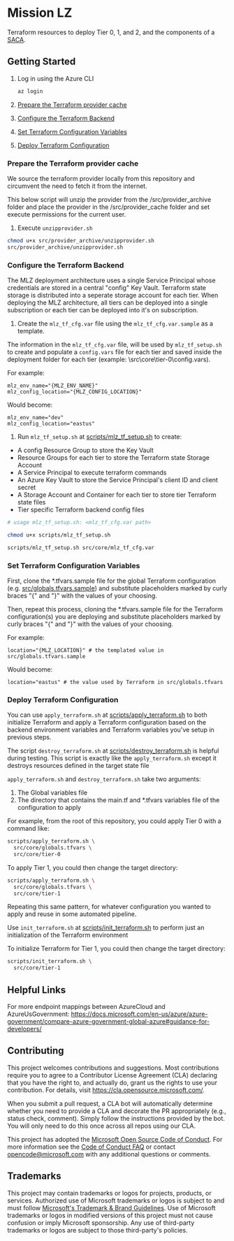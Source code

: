 # Mission LZ

Terraform resources to deploy Tier 0, 1, and 2, and the components of a [SACA](https://docs.microsoft.com/en-us/azure/azure-government/compliance/secure-azure-computing-architecture).

## Getting Started

1. Log in using the Azure CLI

    ```BASH
    az login
    ```

1. [Prepare the Terraform provider cache](#Prepare-the-Terraform-provider-cache)
1. [Configure the Terraform Backend](#Configure-the-Terraform-Backend)
1. [Set Terraform Configuration Variables](#Set-Terraform-Configuration-Variables)
1. [Deploy Terraform Configuration](#Deploy-Terraform-Configuration)

### Prepare the Terraform provider cache

We source the terraform provider locally from this repository and circumvent the need to fetch it from the internet.

This below script will unzip the provider from the /src/provider_archive folder and place the provider in the /src/provider_cache folder and set execute permissions for the current user.

1. Execute `unzipprovider.sh`

```bash
chmod u+x src/provider_archive/unzipprovider.sh
src/provider_archive/unzipprovider.sh
```

### Configure the Terraform Backend

The MLZ deployment architecture uses a single Service Principal whose credentials are stored in a central "config" Key Vault. Terraform state storage is distributed into a seperate storage account for each tier. When deploying the MLZ architecture, all tiers can be deployed into a single subscription or each tier can be deployed into it's on subscription.

1. Create the `mlz_tf_cfg.var` file using the `mlz_tf_cfg.var.sample` as a template.

The information in the `mlz_tf_cfg.var` file, will be used by `mlz_tf_setup.sh` to create and populate a `config.vars` file for each tier and saved inside the deployment folder for each tier (example: \src\core\tier-0\config.vars).

For example:

```plaintext
mlz_env_name="{MLZ_ENV_NAME}"
mlz_config_location="{MLZ_CONFIG_LOCATION}"
```

Would become:

```plaintext
mlz_env_name="dev"
mlz_config_location="eastus"
```

1. Run `mlz_tf_setup.sh` at [scripts/mlz_tf_setup.sh](scripts/mlz_tf_setup.sh) to create:

- A config Resource Group to store the Key Vault
- Resource Groups for each tier to store the Terraform state Storage Account
- A Service Principal to execute terraform commands
- An Azure Key Vault to store the Service Principal's client ID and client secret
- A Storage Account and Container for each tier to store tier Terraform state files
- Tier specific Terraform backend config files

```bash
# usage mlz_tf_setup.sh: <mlz_tf_cfg.var path>

chmod u+x scripts/mlz_tf_setup.sh

scripts/mlz_tf_setup.sh src/core/mlz_tf_cfg.var
```

### Set Terraform Configuration Variables

First, clone the *.tfvars.sample file for the global Terraform configuration (e.g. [src/globals.tfvars.sample](src/globals.tfvars.sample)) and substitute placeholders marked by curly braces "{" and "}" with the values of your choosing.

Then, repeat this process, cloning the *.tfvars.sample file for the Terraform configuration(s) you are deploying and substitute placeholders marked by curly braces "{" and "}" with the values of your choosing.

For example:

```plaintext
location="{MLZ_LOCATION}" # the templated value in src/globals.tfvars.sample
```

Would become:

```plaintext
location="eastus" # the value used by Terraform in src/globals.tfvars
```

### Deploy Terraform Configuration

You can use `apply_terraform.sh` at [scripts/apply_terraform.sh](scripts/apply_terraform.sh) to both initialize Terraform and apply a Terraform configuration based on the backend environment variables and Terraform variables you've setup in previous steps.

The script `destroy_terraform.sh` at [scripts/destroy_terraform.sh](scripts/destroy_terraform.sh) is helpful during testing. This script is exactly like the
`apply_terraform.sh` except it destroys resources defined in the target state file

`apply_terraform.sh` and `destroy_terraform.sh` take two arguments:

  1. The Global variables file
  2. The directory that contains the main.tf and *.tfvars variables file of the configuration to apply

For example, from the root of this repository, you could apply Tier 0 with a command like:

```bash
scripts/apply_terraform.sh \
  src/core/globals.tfvars \
  src/core/tier-0
```

To apply Tier 1, you could then change the target directory:

```bash
scripts/apply_terraform.sh \
  src/core/globals.tfvars \
  src/core/tier-1
```

Repeating this same pattern, for whatever configuration you wanted to apply and reuse in some automated pipeline.

Use `init_terraform.sh` at [scripts/init_terraform.sh](scripts/init_terraform.sh) to perform just an initialization of the Terraform environment

To initialize Terraform for Tier 1, you could then change the target directory:

```bash
scripts/init_terraform.sh \
  src/core/tier-1
```

## Helpful Links

For more endpoint mappings between AzureCloud and AzureUsGovernment: <https://docs.microsoft.com/en-us/azure/azure-government/compare-azure-government-global-azure#guidance-for-developers/>

## Contributing

This project welcomes contributions and suggestions.  Most contributions require you to agree to a
Contributor License Agreement (CLA) declaring that you have the right to, and actually do, grant us
the rights to use your contribution. For details, visit <https://cla.opensource.microsoft.com/>.

When you submit a pull request, a CLA bot will automatically determine whether you need to provide
a CLA and decorate the PR appropriately (e.g., status check, comment). Simply follow the instructions
provided by the bot. You will only need to do this once across all repos using our CLA.

This project has adopted the [Microsoft Open Source Code of Conduct](https://opensource.microsoft.com/codeofconduct/).
For more information see the [Code of Conduct FAQ](https://opensource.microsoft.com/codeofconduct/faq/) or
contact [opencode@microsoft.com](mailto:opencode@microsoft.com) with any additional questions or comments.

## Trademarks

This project may contain trademarks or logos for projects, products, or services. Authorized use of Microsoft
trademarks or logos is subject to and must follow
[Microsoft's Trademark & Brand Guidelines](https://www.microsoft.com/en-us/legal/intellectualproperty/trademarks/usage/general).
Use of Microsoft trademarks or logos in modified versions of this project must not cause confusion or imply Microsoft sponsorship.
Any use of third-party trademarks or logos are subject to those third-party's policies.
